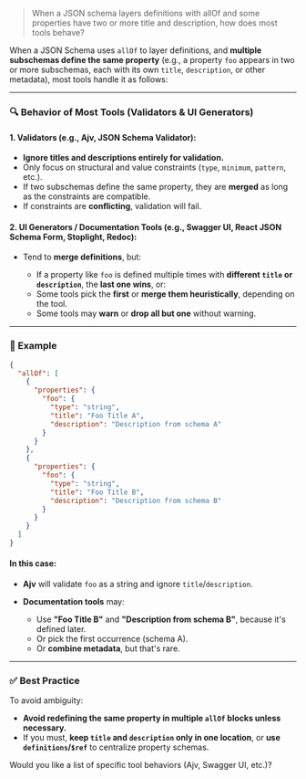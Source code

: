 > When a JSON schema layers definitions with allOf and some properties have two or more title and description, how does most tools behave?

When a JSON Schema uses `allOf` to layer definitions, and **multiple subschemas define the same property** (e.g., a property `foo` appears in two or more subschemas, each with its own `title`, `description`, or other metadata), most tools handle it as follows:

---

### 🔍 Behavior of Most Tools (Validators & UI Generators)

#### 1. **Validators** (e.g., Ajv, JSON Schema Validator):

* **Ignore titles and descriptions entirely for validation.**
* Only focus on structural and value constraints (`type`, `minimum`, `pattern`, etc.).
* If two subschemas define the same property, they are **merged** as long as the constraints are compatible.
* If constraints are **conflicting**, validation will fail.

#### 2. **UI Generators / Documentation Tools** (e.g., Swagger UI, React JSON Schema Form, Stoplight, Redoc):

* Tend to **merge definitions**, but:

    * If a property like `foo` is defined multiple times with **different `title` or `description`**, the **last one wins**, or:
    * Some tools pick the **first** or **merge them heuristically**, depending on the tool.
    * Some tools may **warn** or **drop all but one** without warning.

---

### 🔧 Example

```json
{
  "allOf": [
    {
      "properties": {
        "foo": {
          "type": "string",
          "title": "Foo Title A",
          "description": "Description from schema A"
        }
      }
    },
    {
      "properties": {
        "foo": {
          "type": "string",
          "title": "Foo Title B",
          "description": "Description from schema B"
        }
      }
    }
  ]
}
```

#### In this case:

* **Ajv** will validate `foo` as a string and ignore `title`/`description`.
* **Documentation tools** may:

    * Use **"Foo Title B"** and **"Description from schema B"**, because it's defined later.
    * Or pick the first occurrence (schema A).
    * Or **combine metadata**, but that's rare.

---

### ✅ Best Practice

To avoid ambiguity:

* **Avoid redefining the same property in multiple `allOf` blocks unless necessary.**
* If you must, **keep `title` and `description` only in one location**, or **use `definitions`/`$ref`** to centralize property schemas.

Would you like a list of specific tool behaviors (Ajv, Swagger UI, etc.)?
